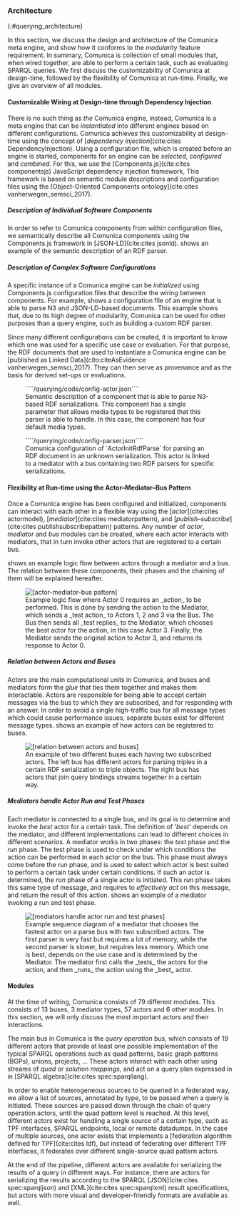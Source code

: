 ### Architecture
{:#querying_architecture}

In this section, we discuss the design and architecture of the Comunica meta engine,
and show how it conforms to the _modularity_ feature requirement.
In summary, Comunica is collection of small modules that, when wired together,
are able to perform a certain task, such as evaluating SPARQL queries.
We first discuss the customizability of Comunica at design-time,
followed by the flexibility of Comunica at run-time.
Finally, we give an overview of all modules.

#### Customizable Wiring at Design-time through Dependency Injection

There is no such thing as _the_ Comunica engine,
instead, Comunica is a meta engine that can be _instantiated_ into different engines based on different configurations.
Comunica achieves this customizability at design-time using the concept of [_dependency injection_](cite:cites DependencyInjection).
Using a configuration file, which is created before an engine is started,
components for an engine can be _selected_, _configured_ and _combined_.
For this, we use the [Components.js](cite:cites componentsjs) JavaScript dependency injection framework,
This framework is based on semantic module descriptions and configuration files
using the [Object-Oriented Components ontology](cite:cites vanherwegen_semsci_2017).

##### Description of Individual Software Components

In order to refer to Comunica components from within configuration files,
we semantically describe all Comunica components using the Components.js framework in [JSON-LD](cite:cites jsonld).
[](#querying_config-actor) shows an example of the semantic description of an RDF parser.

##### Description of Complex Software Configurations

A specific instance of a Comunica engine
can be _initialized_ using Components.js configuration files
that describe the wiring between components.
For example, [](#querying_config-parser) shows a configuration file of an engine that is able to parse N3 and JSON-LD-based documents.
This example shows that, due to its high degree of modularity,
Comunica can be used for other purposes than a query engine,
such as building a custom RDF parser.

Since many different configurations can be created,
it is important to know which one was used for a specific use case or evaluation.
For that purpose,
the RDF documents that are used to instantiate a Comunica engine
can be [published as Linked Data](cito:citeAsEvidence vanherwegen_semsci_2017).
They can then serve as provenance
and as the basis for derived set-ups or evaluations.

<figure id="querying_config-actor" class="listing">
````/querying/code/config-actor.json````
<figcaption markdown="block">
Semantic description of a component that is able to parse N3-based RDF serializations.
This component has a single parameter that allows media types to be registered that this parser is able to handle.
In this case, the component has four default media types.
</figcaption>
</figure>

<figure id="querying_config-parser" class="listing">
````/querying/code/config-parser.json````
<figcaption markdown="block">
Comunica configuration of `ActorInitRdfParse` for parsing an RDF document in an unknown serialization.
This actor is linked to a mediator with a bus containing two RDF parsers for specific serializations.
</figcaption>
</figure>

#### Flexibility at Run-time using the Actor–Mediator–Bus Pattern

Once a Comunica engine has been configured and initialized,
components can interact with each other in a flexible way using the [_actor_](cite:cites actormodel),
[_mediator_](cite:cites mediatorpattern), and [_publish–subscribe_](cite:cites publishsubscribepattern) patterns.
Any number of _actor_, _mediator_ and _bus_ modules can be created,
where each actor interacts with mediators, that in turn invoke other actors that are registered to a certain bus.

[](#querying_actor-mediator-bus) shows an example logic flow between actors through a mediator and a bus.
The relation between these components, their phases and the chaining of them will be explained hereafter.

<figure id="querying_actor-mediator-bus">
<img src="querying/img/actor-mediator-bus.svg" alt="[actor-mediator-bus pattern]" class="figure-small">
<figcaption markdown="block">
Example logic flow where Actor 0 requires an _action_ to be performed.
This is done by sending the action to the Mediator, which sends a _test action_ to Actors 1, 2 and 3 via the Bus.
The Bus then sends all _test replies_ to the Mediator,
which chooses the best actor for the action, in this case Actor 3.
Finally, the Mediator sends the original action to Actor 3, and returns its response to Actor 0.
</figcaption>
</figure>

##### Relation between Actors and Buses

Actors are the main computational units in Comunica, and buses and mediators form the _glue_ that ties them together and makes them interactable.
Actors are responsible for being able to accept certain messages
via the bus to which they are subscribed,
and for responding with an answer.
In order to avoid a single high-traffic bus for all message types which could cause performance issues,
separate buses exist for different message types.
[](#querying_relation-actor-bus) shows an example of how actors can be registered to buses.

<figure id="querying_relation-actor-bus">
<img src="querying/img/relation-actor-bus.svg" alt="[relation between actors and buses]" class="figure-small">
<figcaption markdown="block">
An example of two different buses each having two subscribed actors.
The left bus has different actors for parsing triples in a certain RDF serialization to triple objects.
The right bus has actors that join query bindings streams together in a certain way.
</figcaption>
</figure>

##### Mediators handle Actor Run and Test Phases

Each mediator is connected to a single bus, and its goal is to determine and invoke the *best* actor for a certain task.
The definition of '*best*' depends on the mediator, and different implementations can lead to different choices in different scenarios.
A mediator works in two phases: the _test_ phase and the _run_ phase.
The test phase is used to check under which conditions the action can be performed in each actor on the bus.
This phase must always come before the _run_ phase, and is used to select which actor is best suited to perform a certain task under certain conditions.
If such an actor is determined, the _run_ phase of a single actor is initiated.
This _run_ phase takes this same type of message, and requires to _effectively act_ on this message,
and return the result of this action.
[](#querying_run-test-phases) shows an example of a mediator invoking a run and test phase.

<figure id="querying_run-test-phases">
<img src="querying/img/run-test-phases.svg" alt="[mediators handle actor run and test phases]">
<figcaption markdown="block">
Example sequence diagram of a mediator that chooses the fastest actor
on a parse bus with two subscribed actors.
The first parser is very fast but requires a lot of memory,
while the second parser is slower, but requires less memory.
Which one is best, depends on the use case and is determined by the Mediator.
The mediator first calls the _tests_ the actors for the action, and then _runs_ the action using the _best_ actor.
</figcaption>
</figure>

#### Modules

At the time of writing, Comunica consists of 79 different modules.
This consists of 13 buses, 3 mediator types, 57 actors and 6 other modules.
In this section, we will only discuss the most important actors and their interactions.

The main bus in Comunica is the _query operation_ bus, which consists of 19 different actors
that provide at least one possible implementation of the typical SPARQL operations such as quad patterns, basic graph patterns (BGPs), unions, projects, ...
These actors interact with each other using streams of _quad_ or _solution mappings_,
and act on a query plan expressed in in [SPARQL algebra](cite:cites spec:sparqllang).

In order to enable heterogeneous sources to be queried in a federated way,
we allow a list of sources, annotated by type, to be passed when a query is initiated.
These sources are passed down through the chain of query operation actors,
until the quad pattern level is reached.
At this level, different actors exist for handling a single source of a certain type,
such as TPF interfaces, SPARQL endpoints, local or remote datadumps.
In the case of multiple sources, one actor exists that implements a [federation algorithm defined for TPF](cite:cites ldf),
but instead of federating over different TPF interfaces, it federates over different single-source quad pattern actors.

At the end of the pipeline, different actors are available for serializing the results of a query in different ways.
For instance, there are actors for serializing the results according to
the SPARQL [JSON](cite:cites spec:sparqljson) and [XML](cite:cites spec:sparqlxml) result specifications,
but actors with more visual and developer-friendly formats are available as well.

